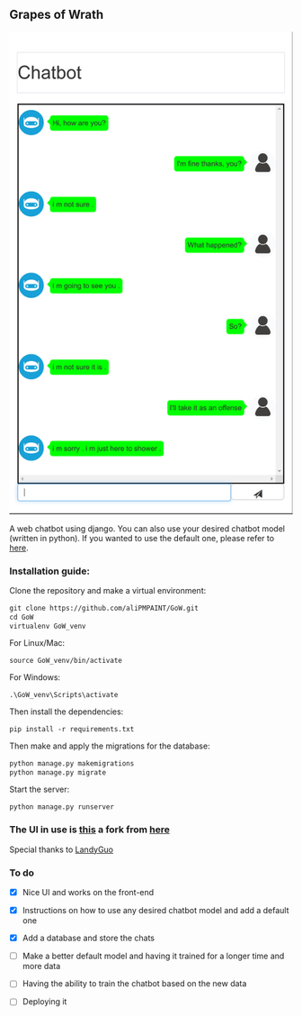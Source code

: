 ## Grapes of Wrath

![sample](https://github.com/aliPMPAINT/GoW/blob/master/readme-assests/screenshot.png)

A web chatbot using django. You can also use your desired chatbot model (written in python). If you wanted to use the default one, please refer to [here](https://github.com/aliPMPAINT/GoW/blob/master/chatbotAPI/model/README.md).

### Installation guide:

Clone the repository and make a virtual environment:
```
git clone https://github.com/aliPMPAINT/GoW.git
cd GoW
virtualenv GoW_venv
```

For Linux/Mac:
```
source GoW_venv/bin/activate
```

For Windows:
```
.\GoW_venv\Scripts\activate
```

Then install the dependencies:
```
pip install -r requirements.txt
```

Then make and apply the migrations for the database:
```
python manage.py makemigrations
python manage.py migrate
```

Start the server:
```
python manage.py runserver
```

### The UI in use is [this](https://github.com/aliPMPAINT/WebChatUI) a fork from [here](https://github.com/LandyGuo/WebChatUI)

Special thanks to [LandyGuo](https://github.com/LandyGuo/WebChatUI)

### To do

- [x] Nice UI and works on the front-end
- [x] Instructions on how to use any desired chatbot model and add a default one
- [x] Add a database and store the chats
- [ ] Make a better default model and having it trained for a longer time and more data
- [ ] Having the ability to train the chatbot based on the new data
- [ ] Deploying it

